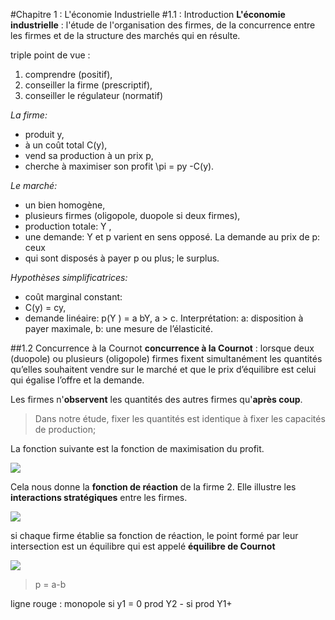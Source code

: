 #Chapitre 1 : L'économie Industrielle
#1.1 : Introduction
**L'économie industrielle** : l'étude de l'organisation des firmes, de la concurrence entre les firmes et de la structure des marchés qui en résulte. 

triple point de vue : 
1. comprendre (positif),
2. conseiller la firme (prescriptif),
3. conseiller le régulateur (normatif)

*La firme:*

* produit y,
* à un coût total C(y),
* vend sa production à un prix p,
* cherche à maximiser son profit \pi = py -C(y).

*Le marché:*

* un bien homogène,
* plusieurs firmes (oligopole, duopole si deux firmes),
* production totale: Y ,
* une demande: Y et p varient en sens opposé. La demande au prix de p: ceux
* qui sont disposés à payer p ou plus; le surplus.

*Hypothèses simplificatrices:*

* coût marginal constant: 
* C(y) = cy,
* demande linéaire: p(Y ) = a bY, a > c. Interprétation: a: disposition à payer maximale, b: une mesure de l’élasticité.

##1.2 Concurrence à la Cournot
**concurrence à la Cournot** : lorsque deux (duopole) ou plusieurs (oligopole) firmes fixent simultanément les quantités qu’elles souhaitent vendre sur le marché et que le prix d’équilibre est celui qui égalise l’offre et la demande.

Les firmes n'**observent** les quantités des autres firmes qu'**après coup**. 

> Dans notre étude, fixer les quantités est identique à fixer les capacités de
production;

La fonction suivante est la fonction de maximisation du profit.

![](http://i.imgur.com/eg3Xk5D.png) 

Cela nous donne la **fonction de réaction**
de la firme 2. Elle illustre les **interactions stratégiques** entre les firmes.

![](http://i.imgur.com/ebXeK3g.png) 

si chaque firme établie sa fonction de réaction, le point formé par leur intersection est un équilibre qui est appelé **équilibre de Cournot**

![](http://i.imgur.com/qlGr7Ek.png) 

>p = a-b

ligne rouge : monopole si y1 = 0
prod Y2 - si prod Y1+

